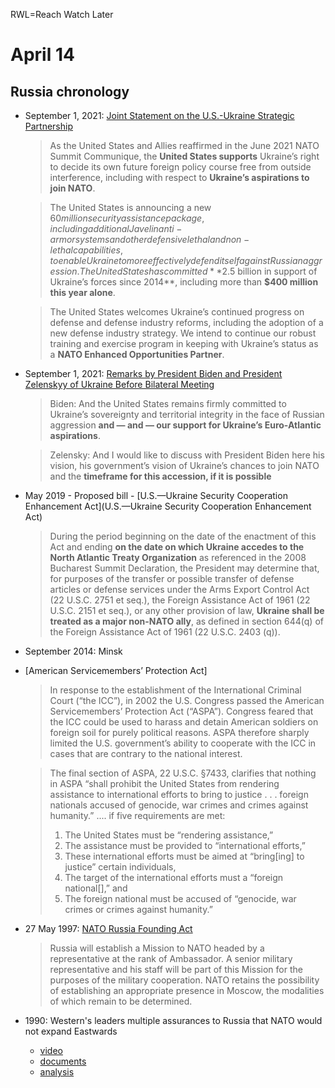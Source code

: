 RWL=Reach Watch Later

# April 14

## Russia chronology

- September 1, 2021: [Joint Statement on the U.S.-Ukraine Strategic Partnership](https://www.whitehouse.gov/briefing-room/statements-releases/2021/09/01/joint-statement-on-the-u-s-ukraine-strategic-partnership/)

     > As the United States and Allies reaffirmed in the June 2021 NATO Summit Communique, 
     > the **United States supports** Ukraine’s right to decide its own future foreign policy 
     > course free from outside interference, including with respect to **Ukraine’s aspirations to join NATO**.

     > The United States is announcing a new $60 million security assistance package, including additional 
     > Javelin anti-armor systems and other defensive lethal and non-lethal capabilities, to enable Ukraine to more 
     > effectively defend itself against Russian aggression. The United States has committed **$2.5 billion 
     > in support of Ukraine’s forces since 2014**, including more than **$400 million this year alone**.

     > The United States welcomes Ukraine’s continued progress on defense and defense industry reforms, 
     > including the adoption of a new defense industry strategy.  We intend to continue our robust 
     > training and exercise program in keeping with Ukraine’s status as a **NATO Enhanced Opportunities Partner**.  

- September 1, 2021: [Remarks by President Biden and President Zelenskyy of Ukraine Before Bilateral Meeting](https://www.whitehouse.gov/briefing-room/speeches-remarks/2021/09/01/remarks-by-president-biden-and-president-zelenskyy-of-ukraine-before-bilateral-meeting/)
     > Biden: And the United States remains firmly committed to Ukraine’s sovereignty and territorial integrity 
     > in the face of Russian aggression **and — and — our support for Ukraine’s Euro-Atlantic aspirations**.

     > Zelensky: And I would like to discuss with President Biden here his vision, his government’s vision of Ukraine’s 
     > chances to join NATO and the **timeframe for this accession, if it is possible**

- May 2019 - Proposed bill - [U.S.—Ukraine Security Cooperation Enhancement Act](U.S.—Ukraine Security Cooperation Enhancement Act)

     > During the period beginning on the date of the enactment of this Act and ending **on the date on which Ukraine accedes 
     > to the North Atlantic Treaty Organization** as referenced in the 2008 Bucharest Summit Declaration, the President may determine that, 
     > for purposes of the transfer or possible transfer of defense articles or defense services under the Arms Export Control Act 
     > (22 U.S.C. 2751 et seq.), the Foreign Assistance Act of 1961 (22 U.S.C. 2151 et seq.), or any other provision of law, 
     > **Ukraine shall be treated as a major non-NATO ally**, as defined in section 644(q) of the Foreign Assistance 
     > Act of 1961 (22 U.S.C. 2403 (q)).

- September 2014: Minsk 

- [American Servicemembers’ Protection Act]
     > In response to the establishment of the International Criminal Court (“the ICC”), in 2002 the U.S. Congress passed 
     > the American Servicemembers’ Protection Act (“ASPA”). Congress feared that the ICC could be used to harass and 
     > detain American soldiers on foreign soil for purely political reasons. ASPA therefore sharply limited the U.S. government’s 
     > ability to cooperate with the ICC in cases that are contrary to the national interest.

     > The final section of ASPA, 22 U.S.C. §7433, clarifies that nothing in ASPA “shall prohibit the United States from 
     > rendering assistance to international efforts to bring to justice . . . foreign nationals accused of genocide, war crimes and 
     > crimes against humanity.” .... if five requirements are met:
     > 1. The United States must be “rendering assistance,”
     > 2. The assistance must be provided to “international efforts,”
     > 3. These international efforts must be aimed at “bring[ing] to justice” certain individuals,
     > 4. The target of the international efforts must a “foreign national[],” and
     > 5. The foreign national must be accused of “genocide, war crimes or crimes against humanity.”


- 27 May 1997: [NATO Russia Founding Act](https://www.nato.int/cps/cn/natohq/official_texts_25468.htm)
     > Russia will establish a Mission to NATO headed by a representative at the rank of Ambassador. 
     > A senior military representative and his staff will be part of this Mission for the purposes 
     > of the military cooperation. NATO retains the possibility of establishing an appropriate presence in 
     > Moscow, the modalities of which remain to be determined.

- 1990: Western's leaders multiple assurances to Russia that NATO would not expand Eastwards 
     -   [video](https://www.youtube.com/watch?v=4sKI3XvvCUU)
     -   [documents](https://nsarchive.gwu.edu/briefing-book/russia-programs/2017-12-12/nato-expansion-what-gorbachev-heard-western-leaders-early)
     -   [analysis](http://www.sscnet.ucla.edu/polisci/faculty/trachtenberg/cv/1990.pdf)
